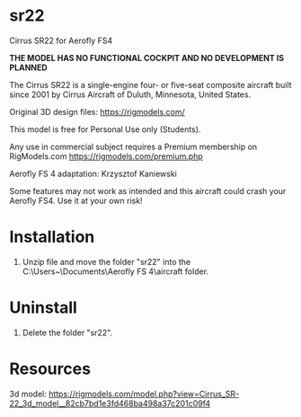 # sr22
Cirrus SR22 for Aerofly FS4

**THE MODEL HAS NO FUNCTIONAL COCKPIT AND NO DEVELOPMENT IS PLANNED**

The Cirrus SR22 is a single-engine four- or five-seat composite aircraft built since 2001 by Cirrus Aircraft of Duluth, Minnesota, United States.
 
Original 3D design files: https://rigmodels.com/
 
This model is free for Personal Use only (Students).

Any use in commercial subject requires a Premium membership on RigModels.com
https://rigmodels.com/premium.php

Aerofly FS 4 adaptation: Krzysztof Kaniewski

Some features may not work as intended and this aircraft could crash your Aerofly FS4. 
Use it at your own risk!

# Installation

1. Unzip file and move the folder "sr22" into the C:\Users\~\Documents\Aerofly FS 4\aircraft folder.

# Uninstall

1. Delete the folder "sr22".

# Resources

3d model: https://rigmodels.com/model.php?view=Cirrus_SR-22_3d_model__82cb7bd1e3fd468ba498a37c201c09f4


